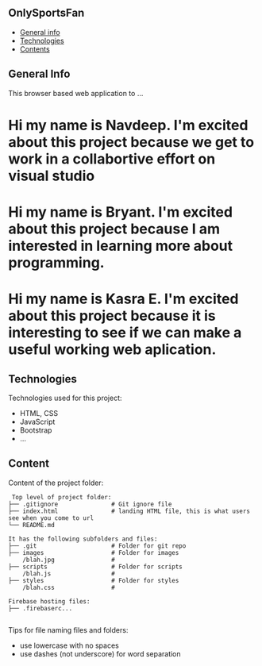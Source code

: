 ## OnlySportsFan

* [General info](#general-info)
* [Technologies](#technologies)
* [Contents](#content)

## General Info
This browser based web application to ...
# Hi my name is Navdeep. I'm excited about this project because we get to work in a collabortive effort on visual studio
# Hi my name is Bryant. I'm excited about this project because I am interested in learning more about programming.
# Hi my name is Kasra E. I'm excited about this project because it is interesting to see if we can make a useful working web aplication. 
	
## Technologies
Technologies used for this project:
* HTML, CSS
* JavaScript
* Bootstrap 
* ...
	
## Content
Content of the project folder:

```
 Top level of project folder: 
├── .gitignore               # Git ignore file
├── index.html               # landing HTML file, this is what users see when you come to url
└── README.md

It has the following subfolders and files:
├── .git                     # Folder for git repo
├── images                   # Folder for images
    /blah.jpg                # 
├── scripts                  # Folder for scripts
    /blah.js                 # 
├── styles                   # Folder for styles
    /blah.css                # 

Firebase hosting files: 
├── .firebaserc...


```

Tips for file naming files and folders:
* use lowercase with no spaces
* use dashes (not underscore) for word separation

